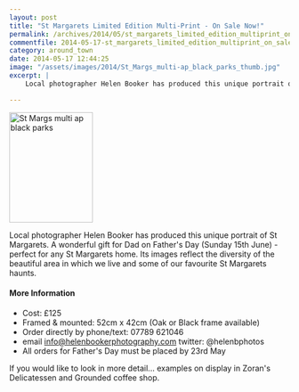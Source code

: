 ```yaml
---
layout: post
title: "St Margarets Limited Edition Multi-Print - On Sale Now!"
permalink: /archives/2014/05/st_margarets_limited_edition_multiprint_on_sale_no.html
commentfile: 2014-05-17-st_margarets_limited_edition_multiprint_on_sale_no
category: around_town
date: 2014-05-17 12:44:25
image: "/assets/images/2014/St_Margs_multi-ap_black_parks_thumb.jpg"
excerpt: |
    Local photographer Helen Booker has produced this unique portrait of St Margarets. A wonderful gift for Dad on Father's Day (Sunday 15th June) - perfect for any St Margarets home. Its images reflect the diversity of the beautiful area in which we live and some of our favourite St Margarets haunts.

---
```


<a href="/assets/images/2014/St_Margs_multi-ap_black_parks.jpg" title="See larger version of - St Margs multi ap black parks"><img src="/assets/images/2014/St_Margs_multi-ap_black_parks_thumb.jpg" width="150" height="198" alt="St Margs multi ap black parks" class="photo right" /></a>

Local photographer Helen Booker has produced this unique portrait of St Margarets. A wonderful gift for Dad on Father's Day (Sunday 15th June) - perfect for any St Margarets home. Its images reflect the diversity of the beautiful area in which we live and some of our favourite St Margarets haunts.

#### More Information

-   Cost: £125
-   Framed & mounted: 52cm x 42cm (Oak or Black frame available)
-   Order directly by phone/text: 07789 621046
-   email info@helenbookerphotography.com twitter: @helenbphotos
-   All orders for Father's Day must be placed by 23rd May

If you would like to look in more detail... examples on display in Zoran's Delicatessen and Grounded coffee shop.
